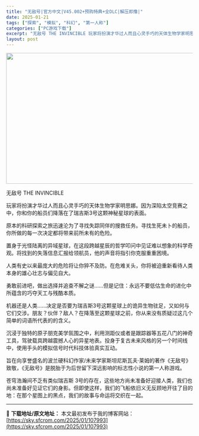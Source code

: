 ```yaml
---
title: "无敌号|官方中文|V45.002+预购特典+全DLC|解压即撸|"
date: 2025-01-21
tags: ["探索", "模拟", "科幻", "第一人称"]
categories: ["PC游戏下载"]
excerpt: "无敌号 THE INVINCIBLE 玩家将扮演才华过人而且心灵手巧的天体生物学家明思娜。因为深陷太空竞赛之中，你和你的船员们降落在了瑞吉斯3号这颗神秘星球的表面。 原本的科研探索之旅迅速沦为了寻找失踪同伴的搜救任务。寻找生死未卜的船员，你所做的每一次决定都将带来前所未有的危险。 置身于光怪陆离的异&hellip;"
layout: post
---
```


<img class="aligncenter size-full wp-image-107988" src="https://sky.sfcrom.com/wp-content/uploads/2025/01/2025012107544880.webp" alt="" width="616" height="353" />

无敌号 THE INVINCIBLE

玩家将扮演才华过人而且心灵手巧的天体生物学家明思娜。因为深陷太空竞赛之中，你和你的船员们降落在了瑞吉斯3号这颗神秘星球的表面。

原本的科研探索之旅迅速沦为了寻找失踪同伴的搜救任务。寻找生死未卜的船员，你所做的每一次决定都将带来前所未有的危险。

置身于光怪陆离的异域星球，在这段跨越星辰的哲学叩问中见证难以想象的科学奇观。将找到的失落信息汇报给领航员，他的声音将指引你克服重重困境。

人类有史以来最庞大的危险将让你猝不及防。在危难关头，你将被迫重新看待人类本身的雄心壮志与偏见自大。

勇敢前进吧，做出选择并追查不解之谜……但是记住：永远不要低估生命的进化中所蕴含的巧夺天工与残酷本质。

机器还是人类……决定是否要为瑞吉斯3号这颗星球上的诡异生物驻足，又如何与它们交涉。朋友？伙伴？敌人？在降落至这颗星球之前，你从来没有质疑过这几个简单的词语所代表的的含义。

沉浸于独特的原子朋克美学氛围之中，利用测距仪或者是跟踪器等五花八门的神奇工具，驾驶载具跨越震撼人心的异星地表。投身于复古未来风格的另一个时间线中，使用手头的模拟信号时代科技体验真实互动。

旨在向享誉盛名的波兰硬科幻作家/未来学家斯坦尼斯瓦夫·莱姆的著作《无敌号》致敬，《无敌号》是脱胎于为后世留下深远影响的标志性小说的第一人称游戏。

苍穹浩瀚间不乏有类似瑞吉斯 3号的存在，这些地方尚未准备好迎接人类，我们也尚未准备好见证它们的身影。但即使这样，我们的飞船依旧义无反顾地开往了目的地：在那个星图上的黑点，我们的故事与命运将交织在一起。

---
📖 **下载地址/原文地址：** 本文最初发布于我的博客网站：[https://sky.sfcrom.com/2025/01/107993](https://sky.sfcrom.com/2025/01/107993)
